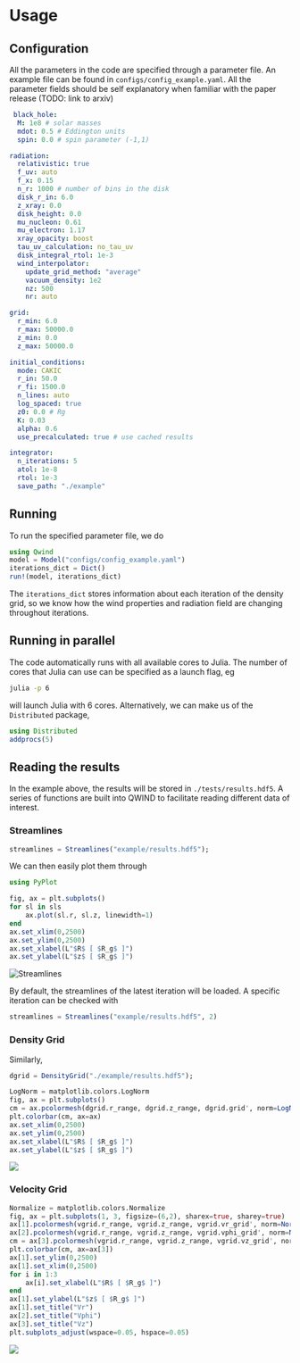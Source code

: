 # Usage

## Configuration

All the parameters in the code are specified through a parameter file. An example file can be found in `configs/config_example.yaml`.  All the parameter fields should be self explanatory when familiar with the paper release (TODO: link to arxiv)

```yaml
 black_hole:
  M: 1e8 # solar masses
  mdot: 0.5 # Eddington units
  spin: 0.0 # spin parameter (-1,1)

radiation:
  relativistic: true 
  f_uv: auto
  f_x: 0.15
  n_r: 1000 # number of bins in the disk
  disk_r_in: 6.0
  z_xray: 0.0
  disk_height: 0.0
  mu_nucleon: 0.61
  mu_electron: 1.17
  xray_opacity: boost 
  tau_uv_calculation: no_tau_uv 
  disk_integral_rtol: 1e-3
  wind_interpolator:
    update_grid_method: "average"
    vacuum_density: 1e2
    nz: 500
    nr: auto 

grid:
  r_min: 6.0
  r_max: 50000.0
  z_min: 0.0
  z_max: 50000.0

initial_conditions:
  mode: CAKIC 
  r_in: 50.0
  r_fi: 1500.0
  n_lines: auto
  log_spaced: true
  z0: 0.0 # Rg
  K: 0.03
  alpha: 0.6
  use_precalculated: true # use cached results

integrator:
  n_iterations: 5
  atol: 1e-8
  rtol: 1e-3
  save_path: "./example"
```

## Running

To run the specified parameter file, we do

```julia
using Qwind
model = Model("configs/config_example.yaml")
iterations_dict = Dict()
run!(model, iterations_dict)
```

The `iterations_dict` stores information about each iteration of the density grid, so we know how the wind properties and radiation field are changing throughout iterations. 

## Running in parallel

The code automatically runs with all available cores to Julia. The number of cores that Julia can use can be specified as a launch flag, eg

```bash
julia -p 6
```

will launch Julia with 6 cores. Alternatively, we can make us of the `Distributed` package,

```julia
using Distributed
addprocs(5)
```

## Reading the results

In the example above, the results will be stored in `./tests/results.hdf5`. A series of functions are built into QWIND to facilitate reading different data of interest.

### Streamlines

```julia
streamlines = Streamlines("example/results.hdf5");
```

We can then easily plot them through

```julia
using PyPlot

fig, ax = plt.subplots()
for sl in sls
    ax.plot(sl.r, sl.z, linewidth=1)
end
ax.set_xlim(0,2500)
ax.set_ylim(0,2500)
ax.set_xlabel(L"$R$ [ $R_g$ ]")
ax.set_ylabel(L"$z$ [ $R_g$ ]")
```





![Streamlines](/home/arnau/code/Qwind.jl/docs/src/figures/streamlines.png)

By default, the streamlines of the latest iteration will be loaded. A specific iteration can be checked with

```julia
streamlines = Streamlines("example/results.hdf5", 2)
```



### Density Grid

Similarly,

```julia
dgrid = DensityGrid("./example/results.hdf5");

LogNorm = matplotlib.colors.LogNorm
fig, ax = plt.subplots()
cm = ax.pcolormesh(dgrid.r_range, dgrid.z_range, dgrid.grid', norm=LogNorm(1e4, 1e8))
plt.colorbar(cm, ax=ax)
ax.set_xlim(0,2500)
ax.set_ylim(0,2500)
ax.set_xlabel(L"$R$ [ $R_g$ ]")
ax.set_ylabel(L"$z$ [ $R_g$ ]")
```

![](/home/arnau/code/Qwind.jl/docs/src/figures/density_grid.png)

### Velocity Grid

```julia
Normalize = matplotlib.colors.Normalize
fig, ax = plt.subplots(1, 3, figsize=(6,2), sharex=true, sharey=true)
ax[1].pcolormesh(vgrid.r_range, vgrid.z_range, vgrid.vr_grid', norm=Normalize(0, 0.5))
ax[2].pcolormesh(vgrid.r_range, vgrid.z_range, vgrid.vphi_grid', norm=Normalize(0, 0.5))
cm = ax[3].pcolormesh(vgrid.r_range, vgrid.z_range, vgrid.vz_grid', norm=Normalize(0, 0.5))
plt.colorbar(cm, ax=ax[3])
ax[1].set_ylim(0,2500)
ax[1].set_xlim(0,2500)
for i in 1:3
    ax[i].set_xlabel(L"$R$ [ $R_g$ ]")
end
ax[1].set_ylabel(L"$z$ [ $R_g$ ]")
ax[1].set_title("Vr")
ax[2].set_title("Vphi")
ax[3].set_title("Vz")
plt.subplots_adjust(wspace=0.05, hspace=0.05)
```

![](/home/arnau/code/Qwind.jl/docs/src/figures/velocity_grid.png)

























